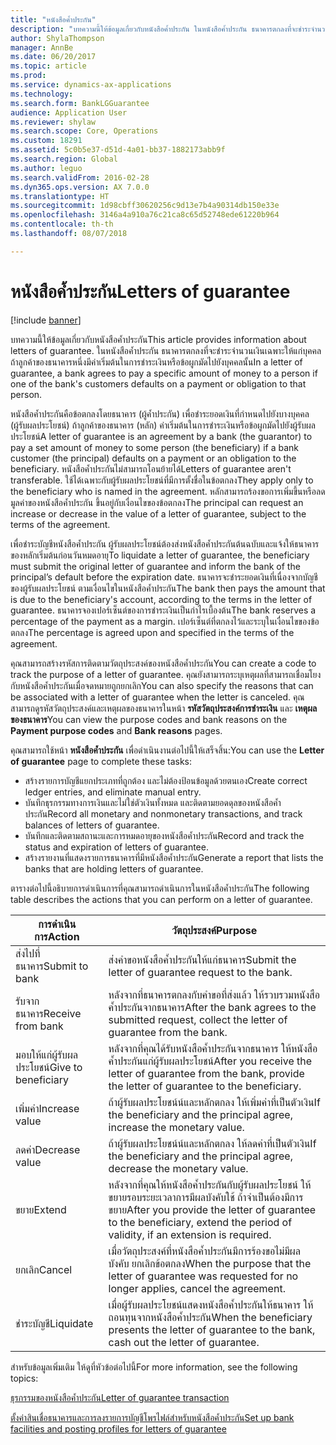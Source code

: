 ```yaml
---
title: "หนังสือค้ำประกัน"
description: "บทความนี้ให้ข้อมูลเกี่ยวกับหนังสือค้ำประกัน ในหนังสือค้ำประกัน ธนาคารตกลงที่จะชำระจำนวนเงินเฉพาะให้แก่บุคคลถ้าลูกค้าของธนาคารหนึ่งมีค่าเริ่มต้นในการชำระเงินหรือข้อผูกมัดไปยังบุคคลนั้น"
author: ShylaThompson
manager: AnnBe
ms.date: 06/20/2017
ms.topic: article
ms.prod: 
ms.service: dynamics-ax-applications
ms.technology: 
ms.search.form: BankLGGuarantee
audience: Application User
ms.reviewer: shylaw
ms.search.scope: Core, Operations
ms.custom: 18291
ms.assetid: 5c0b5e37-d51d-4a01-bb37-1882173abb9f
ms.search.region: Global
ms.author: leguo
ms.search.validFrom: 2016-02-28
ms.dyn365.ops.version: AX 7.0.0
ms.translationtype: HT
ms.sourcegitcommit: 1d98cbff30620256c9d13e7b4a90314db150e33e
ms.openlocfilehash: 3146a4a910a76c21ca8c65d52748ede61220b964
ms.contentlocale: th-th
ms.lasthandoff: 08/07/2018

---
```


# <a name="letters-of-guarantee"></a><span data-ttu-id="c525c-104">หนังสือค้ำประกัน</span><span class="sxs-lookup"><span data-stu-id="c525c-104">Letters of guarantee</span></span>

[!include [banner](../includes/banner.md)]

<span data-ttu-id="c525c-105">บทความนี้ให้ข้อมูลเกี่ยวกับหนังสือค้ำประกัน</span><span class="sxs-lookup"><span data-stu-id="c525c-105">This article provides information about letters of guarantee.</span></span> <span data-ttu-id="c525c-106">ในหนังสือค้ำประกัน ธนาคารตกลงที่จะชำระจำนวนเงินเฉพาะให้แก่บุคคลถ้าลูกค้าของธนาคารหนึ่งมีค่าเริ่มต้นในการชำระเงินหรือข้อผูกมัดไปยังบุคคลนั้น</span><span class="sxs-lookup"><span data-stu-id="c525c-106">In a letter of guarantee, a bank agrees to pay a specific amount of money to a person if one of the bank's customers defaults on a payment or obligation to that person.</span></span> 

<span data-ttu-id="c525c-107">หนังสือค้ำประกันคือข้อตกลงโดยธนาคาร (ผู้ค้ำประกัน) เพื่อชำระยอดเงินที่กำหนดไปยังบางบุคคล (ผู้รับผลประโยชน์) ถ้าลูกค้าของธนาคาร (หลัก) ค่าเริ่มต้นในการชำระเงินหรือข้อผูกมัดไปยังผู้รับผลประโยชน์</span><span class="sxs-lookup"><span data-stu-id="c525c-107">A letter of guarantee is an agreement by a bank (the guarantor) to pay a set amount of money to some person (the beneficiary) if a bank customer (the principal) defaults on a payment or an obligation to the beneficiary.</span></span> <span data-ttu-id="c525c-108">หนังสือค้ำประกันไม่สามารถโอนย้ายได้</span><span class="sxs-lookup"><span data-stu-id="c525c-108">Letters of guarantee aren't transferable.</span></span> <span data-ttu-id="c525c-109">ใช้ได้เฉพาะกับผู้รับผลประโยชน์ที่มีการตั้งชื่อในข้อตกลง</span><span class="sxs-lookup"><span data-stu-id="c525c-109">They apply only to the beneficiary who is named in the agreement.</span></span> <span data-ttu-id="c525c-110">หลักสามารถร้องขอการเพิ่มขึ้นหรือลดมูลค่าของหนังสือค้ำประกัน ขึ้นอยู่กับเงื่อนไขของข้อตกลง</span><span class="sxs-lookup"><span data-stu-id="c525c-110">The principal can request an increase or decrease in the value of a letter of guarantee, subject to the terms of the agreement.</span></span> 

<span data-ttu-id="c525c-111">เพื่อชำระบัญชีหนังสือค้ำประกัน ผู้รับผลประโยชน์ต้องส่งหนังสือค้ำประกันต้นฉบับและแจ้งให้ธนาคารของหลักเริ่มต้นก่อนวันหมดอายุ</span><span class="sxs-lookup"><span data-stu-id="c525c-111">To liquidate a letter of guarantee, the beneficiary must submit the original letter of guarantee and inform the bank of the principal’s default before the expiration date.</span></span> <span data-ttu-id="c525c-112">ธนาคารจะชำระยอดเงินที่เนื่องจากบัญชีของผู้รับผลประโยชน์ ตามเงื่อนไขในหนังสือค้ำประกัน</span><span class="sxs-lookup"><span data-stu-id="c525c-112">The bank then pays the amount that is due to the beneficiary's account, according to the terms in the letter of guarantee.</span></span> <span data-ttu-id="c525c-113">ธนาคารจองเปอร์เซ็นต์ของการชำระเงินเป็นกำไรเบื้องต้น</span><span class="sxs-lookup"><span data-stu-id="c525c-113">The bank reserves a percentage of the payment as a margin.</span></span> <span data-ttu-id="c525c-114">เปอร์เซ็นต์ที่ตกลงไว้และระบุในเงื่อนไขของข้อตกลง</span><span class="sxs-lookup"><span data-stu-id="c525c-114">The percentage is agreed upon and specified in the terms of the agreement.</span></span> 

<span data-ttu-id="c525c-115">คุณสามารถสร้างรหัสการติดตามวัตถุประสงค์ของหนังสือค้ำประกัน</span><span class="sxs-lookup"><span data-stu-id="c525c-115">You can create a code to track the purpose of a letter of guarantee.</span></span> <span data-ttu-id="c525c-116">คุณยังสามารถระบุเหตุผลที่สามารถเชื่อมโยงกับหนังสือค้ำประกันเมื่อจดหมายถูกยกเลิก</span><span class="sxs-lookup"><span data-stu-id="c525c-116">You can also specify the reasons that can be associated with a letter of guarantee when the letter is canceled.</span></span> <span data-ttu-id="c525c-117">คุณสามารถดูรหัสวัตถุประสงค์และเหตุผลของธนาคารในหน้า **รหัสวัตถุประสงค์การชำระเงิน** และ **เหตุผลของธนาคาร**</span><span class="sxs-lookup"><span data-stu-id="c525c-117">You can view the purpose codes and bank reasons on the **Payment purpose codes** and **Bank reasons** pages.</span></span> 

<span data-ttu-id="c525c-118">คุณสามารถใช้หน้า **หนังสือค้ำประกัน** เพื่อดำเนินงานต่อไปนี้ให้เสร็จสิ้น:</span><span class="sxs-lookup"><span data-stu-id="c525c-118">You can use the **Letter of guarantee** page to complete these tasks:</span></span>

-   <span data-ttu-id="c525c-119">สร้างรายการบัญชีแยกประเภทที่ถูกต้อง และไม่ต้องป้อนข้อมูลด้วยตนเอง</span><span class="sxs-lookup"><span data-stu-id="c525c-119">Create correct ledger entries, and eliminate manual entry.</span></span>
-   <span data-ttu-id="c525c-120">บันทึกธุรกรรมทางการเงินและไม่ใช่ตัวเงินทั้งหมด และติดตามยอดดุลของหนังสือค้ำประกัน</span><span class="sxs-lookup"><span data-stu-id="c525c-120">Record all monetary and nonmonetary transactions, and track balances of letters of guarantee.</span></span>
-   <span data-ttu-id="c525c-121">บันทึกและติดตามสถานะและการหมดอายุของหนังสือค้ำประกัน</span><span class="sxs-lookup"><span data-stu-id="c525c-121">Record and track the status and expiration of letters of guarantee.</span></span>
-   <span data-ttu-id="c525c-122">สร้างรายงานที่แสดงรายการธนาคารที่มีหนังสือค้ำประกัน</span><span class="sxs-lookup"><span data-stu-id="c525c-122">Generate a report that lists the banks that are holding letters of guarantee.</span></span>

<span data-ttu-id="c525c-123">ตารางต่อไปนี้อธิบายการดำเนินการที่คุณสามารถดำเนินการในหนังสือค้ำประกัน</span><span class="sxs-lookup"><span data-stu-id="c525c-123">The following table describes the actions that you can perform on a letter of guarantee.</span></span>

| <span data-ttu-id="c525c-124">การดำเนินการ</span><span class="sxs-lookup"><span data-stu-id="c525c-124">Action</span></span>              | <span data-ttu-id="c525c-125">วัตถุประสงค์</span><span class="sxs-lookup"><span data-stu-id="c525c-125">Purpose</span></span>                                                                                                                   |
|---------------------|---------------------------------------------------------------------------------------------------------------------------|
| <span data-ttu-id="c525c-126">ส่งไปที่ธนาคาร</span><span class="sxs-lookup"><span data-stu-id="c525c-126">Submit to bank</span></span>      | <span data-ttu-id="c525c-127">ส่งคำขอหนังสือค้ำประกันให้แก่ธนาคาร</span><span class="sxs-lookup"><span data-stu-id="c525c-127">Submit the letter of guarantee request to the bank.</span></span>                                                                       |
| <span data-ttu-id="c525c-128">รับจากธนาคาร</span><span class="sxs-lookup"><span data-stu-id="c525c-128">Receive from bank</span></span>   | <span data-ttu-id="c525c-129">หลังจากที่ธนาคารตกลงกับคำขอที่ส่งแล้ว ให้รวบรวมหนังสือค้ำประกันจากธนาคาร</span><span class="sxs-lookup"><span data-stu-id="c525c-129">After the bank agrees to the submitted request, collect the letter of guarantee from the bank.</span></span>                            |
| <span data-ttu-id="c525c-130">มอบให้แก่ผู้รับผลประโยชน์</span><span class="sxs-lookup"><span data-stu-id="c525c-130">Give to beneficiary</span></span> | <span data-ttu-id="c525c-131">หลังจากที่คุณได้รับหนังสือค้ำประกันจากธนาคาร ให้หนังสือค้ำประกันแก่ผู้รับผลประโยชน์</span><span class="sxs-lookup"><span data-stu-id="c525c-131">After you receive the letter of guarantee from the bank, provide the letter of guarantee to the beneficiary.</span></span>              |
| <span data-ttu-id="c525c-132">เพิ่มค่า</span><span class="sxs-lookup"><span data-stu-id="c525c-132">Increase value</span></span>      | <span data-ttu-id="c525c-133">ถ้าผู้รับผลประโยชน์น์และหลักตกลง ให้เพิ่มค่าที่เป็นตัวเงิน</span><span class="sxs-lookup"><span data-stu-id="c525c-133">If the beneficiary and the principal agree, increase the monetary value.</span></span>                                                  |
| <span data-ttu-id="c525c-134">ลดค่า</span><span class="sxs-lookup"><span data-stu-id="c525c-134">Decrease value</span></span>      | <span data-ttu-id="c525c-135">ถ้าผู้รับผลประโยชน์น์และหลักตกลง ให้ลดค่าที่เป็นตัวเงิน</span><span class="sxs-lookup"><span data-stu-id="c525c-135">If the beneficiary and the principal agree, decrease the monetary value.</span></span>                                                  |
| <span data-ttu-id="c525c-136">ขยาย</span><span class="sxs-lookup"><span data-stu-id="c525c-136">Extend</span></span>              | <span data-ttu-id="c525c-137">หลังจากที่คุณให้หนังสือค้ำประกันกับผู้รับผลประโยชน์ ให้ขยายรอบระยะเวลาการมีผลบังคับใช้ ถ้าจำเป็นต้องมีการขยาย</span><span class="sxs-lookup"><span data-stu-id="c525c-137">After you provide the letter of guarantee to the beneficiary, extend the period of validity, if an extension is required.</span></span> |
| <span data-ttu-id="c525c-138">ยกเลิก</span><span class="sxs-lookup"><span data-stu-id="c525c-138">Cancel</span></span>              | <span data-ttu-id="c525c-139">เมื่อวัตถุประสงค์ที่หนังสือค้ำประกันมีการร้องขอไม่มีผลบังคับ ยกเลิกข้อตกลง</span><span class="sxs-lookup"><span data-stu-id="c525c-139">When the purpose that the letter of guarantee was requested for no longer applies, cancel the agreement.</span></span>                  |
| <span data-ttu-id="c525c-140">ชำระบัญชี</span><span class="sxs-lookup"><span data-stu-id="c525c-140">Liquidate</span></span>           | <span data-ttu-id="c525c-141">เมื่อผู้รับผลประโยชน์แสดงหนังสือค้ำประกันให้ธนาคาร ให้ถอนทุนจากหนังสือค้ำประกัน</span><span class="sxs-lookup"><span data-stu-id="c525c-141">When the beneficiary presents the letter of guarantee to the bank, cash out the letter of guarantee.</span></span>                      |


<span data-ttu-id="c525c-142">สำหรับข้อมูลเพิ่มเติม ให้ดูที่หัวข้อต่อไปนี้</span><span class="sxs-lookup"><span data-stu-id="c525c-142">For more information, see the following topics:</span></span>

[<span data-ttu-id="c525c-143">ธุรกรรมของหนังสือค้ำประกัน</span><span class="sxs-lookup"><span data-stu-id="c525c-143">Letter of guarantee transaction</span></span>](tasks/letter-guarantee-transaction.md)

[<span data-ttu-id="c525c-144">ตั้งค่าสินเชื่อธนาคารและการลงรายการบัญชีโพรไฟล์สำหรับหนังสือค้ำประกัน</span><span class="sxs-lookup"><span data-stu-id="c525c-144">Set up bank facilities and posting profiles for letters of guarantee</span></span>](tasks/set-up-bank-facilities-posting-profiles.md)



